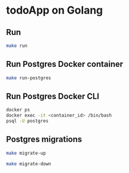 # todoApp on Golang

## Run
```bash
make run
```

## Run Postgres Docker container
```bash
make run-postgres
```

## Run Postgres Docker CLI
```bash
docker ps
docker exec -it <container_id> /bin/bash
psql -U postgres
```

## Postgres migrations
```bash
make migrate-up
```

```bash
make migrate-down
```